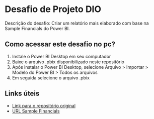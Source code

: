 # Desafio de Projeto DIO
Descrição do desafio: Criar um relatório mais elaborado com base na Sample Financials do Power BI.

## Como acessar este desafio no pc?
  1. Instale o Power BI Desktop em seu computador
  2. Baixe o arquivo .pbix disponibilizado neste repositório
  3. Após instalar o Power BI Desktop, selecione Arquivo > Importar > Modelo do Power BI > Todos os arquivos
  4. Em seguida selecione o arquivo .pbix


## Links úteis

- [Link para o repositório original](https://github.com/julianazanelatto/power_bi_analyst)
- [URL Sample Financials](https://learn.microsoft.com/en-us/power-bi/create-reports/sample-financial-download)


